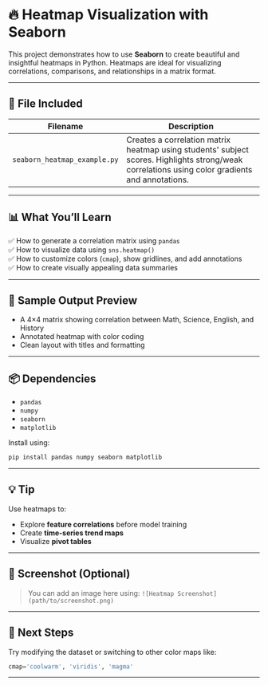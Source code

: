 # 🔥 Heatmap Visualization with Seaborn

This project demonstrates how to use **Seaborn** to create beautiful and insightful heatmaps in Python. Heatmaps are ideal for visualizing correlations, comparisons, and relationships in a matrix format.

---

## 📁 File Included

| Filename                  | Description                                      |
|---------------------------|--------------------------------------------------|
| `seaborn_heatmap_example.py` | Creates a correlation matrix heatmap using students' subject scores. Highlights strong/weak correlations using color gradients and annotations. |

---

## 📊 What You’ll Learn

✅ How to generate a correlation matrix using `pandas`  
✅ How to visualize data using `sns.heatmap()`  
✅ How to customize colors (`cmap`), show gridlines, and add annotations  
✅ How to create visually appealing data summaries

---

## 🧪 Sample Output Preview

- A 4×4 matrix showing correlation between Math, Science, English, and History
- Annotated heatmap with color coding
- Clean layout with titles and formatting

---

## 📦 Dependencies

- `pandas`
- `numpy`
- `seaborn`
- `matplotlib`

Install using:

```bash
pip install pandas numpy seaborn matplotlib
````

---

## 💡 Tip

Use heatmaps to:

* Explore **feature correlations** before model training
* Create **time-series trend maps**
* Visualize **pivot tables**

---

## 📌 Screenshot (Optional)

> You can add an image here using:
> `![Heatmap Screenshot](path/to/screenshot.png)`

---

## 🚀 Next Steps

Try modifying the dataset or switching to other color maps like:

```python
cmap='coolwarm', 'viridis', 'magma'
```

---

